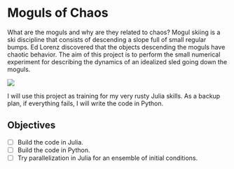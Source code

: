 # Moguls of Chaos

What are the moguls and why are they related to chaos? Mogul skiing is a ski discipline that consists of descending a slope full of small regular bumps. Ed Lorenz discovered that the objects descending the moguls have chaotic behavior. The aim of this project is to perform the small numerical experiment for describing the dynamics of an idealized sled going down the moguls.

![](https://www.snowskool.com/blog-images/Scary_Prospect.jpg)

I will use this project as training for my very rusty Julia skills. As a backup plan, if everything fails, I will write the code in Python.

## Objectives

- [ ] Build the code in Julia.
- [ ] Build the code in Python.
- [ ] Try parallelization in Julia for an ensemble of initial conditions.
